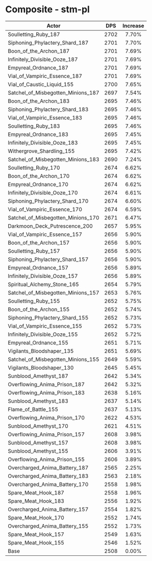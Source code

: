 # Composite - stm-pl
| Actor | DPS | Increase |
|---|:---:|:---:|
|Soulletting_Ruby_187|2702|7.70%|
|Siphoning_Phylactery_Shard_187|2701|7.70%|
|Boon_of_the_Archon_187|2701|7.69%|
|Infinitely_Divisible_Ooze_187|2701|7.69%|
|Empyreal_Ordnance_187|2701|7.69%|
|Vial_of_Vampiric_Essence_187|2701|7.69%|
|Vial_of_Caustic_Liquid_155|2700|7.65%|
|Satchel_of_Misbegotten_Minions_187|2697|7.54%|
|Boon_of_the_Archon_183|2695|7.46%|
|Siphoning_Phylactery_Shard_183|2695|7.46%|
|Vial_of_Vampiric_Essence_183|2695|7.46%|
|Soulletting_Ruby_183|2695|7.46%|
|Empyreal_Ordnance_183|2695|7.45%|
|Infinitely_Divisible_Ooze_183|2695|7.45%|
|Withergrove_Shardling_155|2695|7.42%|
|Satchel_of_Misbegotten_Minions_183|2690|7.24%|
|Soulletting_Ruby_170|2674|6.62%|
|Boon_of_the_Archon_170|2674|6.62%|
|Empyreal_Ordnance_170|2674|6.62%|
|Infinitely_Divisible_Ooze_170|2674|6.61%|
|Siphoning_Phylactery_Shard_170|2674|6.60%|
|Vial_of_Vampiric_Essence_170|2674|6.59%|
|Satchel_of_Misbegotten_Minions_170|2671|6.47%|
|Darkmoon_Deck_Putrescence_200|2657|5.95%|
|Vial_of_Vampiric_Essence_157|2656|5.90%|
|Boon_of_the_Archon_157|2656|5.90%|
|Soulletting_Ruby_157|2656|5.90%|
|Siphoning_Phylactery_Shard_157|2656|5.90%|
|Empyreal_Ordnance_157|2656|5.89%|
|Infinitely_Divisible_Ooze_157|2656|5.89%|
|Spiritual_Alchemy_Stone_165|2654|5.79%|
|Satchel_of_Misbegotten_Minions_157|2653|5.76%|
|Soulletting_Ruby_155|2652|5.75%|
|Boon_of_the_Archon_155|2652|5.74%|
|Siphoning_Phylactery_Shard_155|2652|5.73%|
|Vial_of_Vampiric_Essence_155|2652|5.73%|
|Infinitely_Divisible_Ooze_155|2652|5.72%|
|Empyreal_Ordnance_155|2651|5.71%|
|Vigilants_Bloodshaper_135|2651|5.69%|
|Satchel_of_Misbegotten_Minions_155|2649|5.59%|
|Vigilants_Bloodshaper_130|2645|5.45%|
|Sunblood_Amethyst_187|2642|5.34%|
|Overflowing_Anima_Prison_187|2642|5.32%|
|Overflowing_Anima_Prison_183|2638|5.16%|
|Sunblood_Amethyst_183|2637|5.14%|
|Flame_of_Battle_155|2637|5.13%|
|Overflowing_Anima_Prison_170|2622|4.53%|
|Sunblood_Amethyst_170|2621|4.51%|
|Overflowing_Anima_Prison_157|2608|3.98%|
|Sunblood_Amethyst_157|2608|3.98%|
|Sunblood_Amethyst_155|2606|3.91%|
|Overflowing_Anima_Prison_155|2606|3.89%|
|Overcharged_Anima_Battery_187|2565|2.25%|
|Overcharged_Anima_Battery_183|2563|2.18%|
|Overcharged_Anima_Battery_170|2558|1.98%|
|Spare_Meat_Hook_187|2558|1.96%|
|Spare_Meat_Hook_183|2556|1.92%|
|Overcharged_Anima_Battery_157|2554|1.82%|
|Spare_Meat_Hook_170|2552|1.74%|
|Overcharged_Anima_Battery_155|2552|1.73%|
|Spare_Meat_Hook_157|2549|1.63%|
|Spare_Meat_Hook_155|2546|1.52%|
|Base|2508|0.00%|

